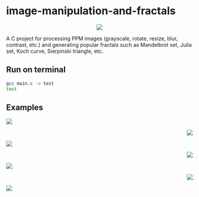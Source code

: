 # image-manipulation-and-fractals
<p align="center"><img src=https://raw.githubusercontent.com/arasgungore/image-manipulation-and-fractals/blob/master/Examples/Fractals/all_in_1.ppm></p>

A C project for processing PPM images (grayscale, rotate, resize, blur, contrast, etc.) and generating popular fractals such as Mandelbrot set, Julia set, Koch curve, Sierpinski triangle, etc.

## Run on terminal

```sh
gcc main.c -o test
test
```

## Examples

<p align="left"><img src=https://github.com/arasgungore/image-manipulation-and-fractals/blob/master/Examples/Image%20Manipulation/west_1.ppm></p>
<p align="right"><img src=https://github.com/arasgungore/image-manipulation-and-fractals/blob/master/Examples/Image%20Manipulation/west_1_negative.ppm></p>
<p align="left"><img src=https://github.com/arasgungore/image-manipulation-and-fractals/blob/master/Examples/Image%20Manipulation/west_1_grayscale.ppm></p>
<p align="right"><img src=https://github.com/arasgungore/image-manipulation-and-fractals/blob/master/Examples/Image%20Manipulation/west_1_sepia.ppm></p>
<p align="left"><img src=https://github.com/arasgungore/image-manipulation-and-fractals/blob/master/Examples/Image%20Manipulation/west_1_brightness_50.ppm></p>
<p align="right"><img src=https://github.com/arasgungore/image-manipulation-and-fractals/blob/master/Examples/Image%20Manipulation/west_1_contrast_50.ppm></p>
<p align="left"><img src=https://github.com/arasgungore/image-manipulation-and-fractals/blob/master/Examples/Image%20Manipulation/west_1_hue_135.ppm></p>
